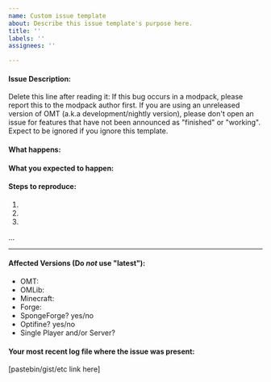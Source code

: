 ```yaml
---
name: Custom issue template
about: Describe this issue template's purpose here.
title: ''
labels: ''
assignees: ''

---
```


#### Issue Description:

Delete this line after reading it: If this bug occurs in a modpack, please report this to the modpack author first. If you are using an unreleased version of OMT (a.k.a development/nightly version), please don't open an issue for features that have not been announced as "finished" or "working". Expect to be ignored if you ignore this template.


#### What happens:



#### What you expected to happen:



#### Steps to reproduce:

1.
2.
3.
...

____
#### Affected Versions (Do *not* use "latest"):

- OMT:
- OMLib:
- Minecraft:
- Forge:
- SpongeForge? yes/no
- Optifine? yes/no
- Single Player and/or Server?

#### Your most recent log file where the issue was present: 

[pastebin/gist/etc link here]
